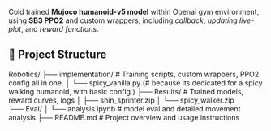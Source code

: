 Cold trained **Mujoco humanoid-v5 model** within Openai gym environment, using **SB3 PPO2** and custom wrappers, including *callback*, *updating live-plot*, and *reward functions*.

## 📁 Project Structure
Robotics/
├── implementation/          # Training scripts, custom wrappers, PPO2 config all in one.
│   └── spicy_vanilla.py     (# because its dedicated for a spicy walking humanoid, with basic config.)
├── Results/                 # Trained models, reward curves, logs
│   ├── shin_sprinter.zip
│   └── spicy_walker.zip    
├── Eval/
│   └── analysis.ipynb       # model eval and detailed movement analysis
├── README.md                # Project overview and usage instructions
